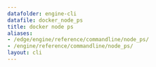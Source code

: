 ```yaml
---
datafolder: engine-cli
datafile: docker_node_ps
title: docker node ps
aliases:
- /edge/engine/reference/commandline/node_ps/
- /engine/reference/commandline/node_ps/
layout: cli
---
```


<!--
This page is automatically generated from Docker's source code. If you want to
suggest a change to the text that appears here, open a ticket or pull request
in the source repository on GitHub:

https://github.com/docker/cli
-->
